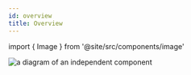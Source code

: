 ```yaml
---
id: overview
title: Overview
---
```


import { Image } from '@site/src/components/image'

<Image src="/img/diagrams/component_diagram_2.png" alt="a diagram of an independent component" />

